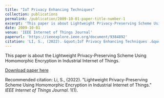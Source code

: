 ```yaml
---
title: "IoT Privacy Enhancing Techniques"
collection: publications
permalink: /publication/2009-10-01-paper-title-number-1
excerpt: 'This paper is about Lightweight Privacy-Preserving Scheme Using Homomorphic Encryption in Industrial Internet of Things.'
date: 2009-10-01
venue: 'IEEE Internet of Things Journal'
paperurl: 'https://ieeexplore.ieee.org/document/9384892'
citation: 'LI, S., (2022). &quot;IoT Privacy Enhancing Techniques .&quot; <i>Journal 1</i>. 1(1).'
---
```

This paper is about the Lightweight Privacy-Preserving Scheme Using Homomorphic Encryption in Industrial Internet of Things.

[Download paper here](https://ieeexplore.ieee.org/document/9384892)

Recommended citation: Li, S., (2022). "Lightweight Privacy-Preserving Scheme Using Homomorphic Encryption in Industrial Internet of Things." <i>IEEE Internet of Things Journal</i>. 1(1).
